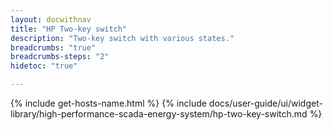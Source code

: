 ```yaml
---
layout: docwithnav
title: "HP Two-key switch"
description: "Two-key switch with various states."
breadcrumbs: "true"
breadcrumbs-steps: "2"
hidetoc: "true"

---
```

{% include get-hosts-name.html %}
{% include docs/user-guide/ui/widget-library/high-performance-scada-energy-system/hp-two-key-switch.md %}
